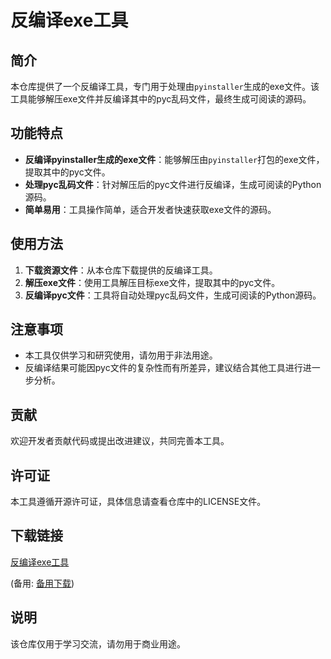 # 反编译exe工具

## 简介

本仓库提供了一个反编译工具，专门用于处理由`pyinstaller`生成的exe文件。该工具能够解压exe文件并反编译其中的pyc乱码文件，最终生成可阅读的源码。

## 功能特点

- **反编译pyinstaller生成的exe文件**：能够解压由`pyinstaller`打包的exe文件，提取其中的pyc文件。
- **处理pyc乱码文件**：针对解压后的pyc文件进行反编译，生成可阅读的Python源码。
- **简单易用**：工具操作简单，适合开发者快速获取exe文件的源码。

## 使用方法

1. **下载资源文件**：从本仓库下载提供的反编译工具。
2. **解压exe文件**：使用工具解压目标exe文件，提取其中的pyc文件。
3. **反编译pyc文件**：工具将自动处理pyc乱码文件，生成可阅读的Python源码。

## 注意事项

- 本工具仅供学习和研究使用，请勿用于非法用途。
- 反编译结果可能因pyc文件的复杂性而有所差异，建议结合其他工具进行进一步分析。

## 贡献

欢迎开发者贡献代码或提出改进建议，共同完善本工具。

## 许可证

本工具遵循开源许可证，具体信息请查看仓库中的LICENSE文件。

## 下载链接
[反编译exe工具](https://pan.quark.cn/s/91983dd01415) 

(备用: [备用下载](https://pan.baidu.com/s/1psqatMsYNbKup7ObdMkXBQ?pwd=1234))

## 说明

该仓库仅用于学习交流，请勿用于商业用途。
